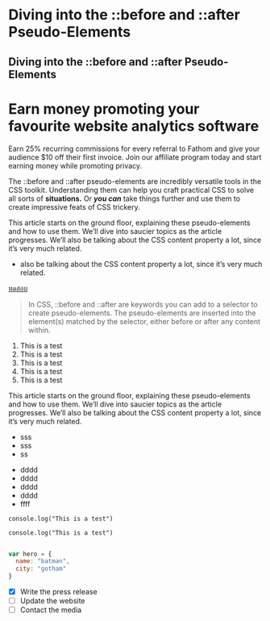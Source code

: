 # Diving into the ::before and ::after Pseudo-Elements
## Diving into the ::before and ::after Pseudo-Elements

# Earn money promoting your favourite website analytics software

Earn 25% recurring commissions for every referral to Fathom and give your audience $10 off their first invoice. Join our affiliate program today and start earning money while promoting privacy.

The ::before and ::after pseudo-elements are incredibly versatile tools in the CSS toolkit. Understanding them can help you craft practical CSS to solve all sorts of <b>situations.</b> Or *__you can__* take things further and use them to create impressive feats of CSS trickery.

This article starts on the ground floor, explaining these pseudo-elements and how to use them. We’ll dive into saucier topics as the article progresses. We’ll also be talking about the CSS content property a lot, since it’s very much related.

<ul>
  <li>also be talking about the CSS content property a lot, since it’s very much related.</li>
</ul>

[ทดสอบ](http://files.smashingmagazine.com/wallpapers/nov-21/holiday-season-is-approaching/nov-21-holiday-season-is-approaching-full.png?_ga=2.14440624.68751549.1636034438-912003015.1631427912)
> In CSS, ::before and ::after are keywords you can add to a selector to create pseudo-elements. The pseudo-elements are inserted into the element(s) matched by the selector, either before or after any content within.

1. This is a test
2. This is a test
3. This is a test
4. This is a test
5. This is a test

This article starts on the ground floor, explaining these pseudo-elements and how to use them. We’ll dive into saucier topics as the article progresses. We’ll also be talking about the CSS content property a lot, since it’s very much related.

- sss
- sss
- ss

* dddd
* dddd
* dddd
* dddd
* ffff

`
console.log("This is a test")
`

```
console.log("This is a test")
```

```javascript

var hero = {
  name: "batman",
  city: "gotham"
}
```
- [x] Write the press release
- [ ] Update the website
- [ ] Contact the media
